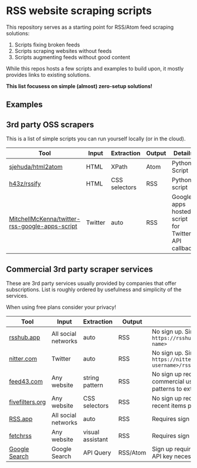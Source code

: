 # RSS website scraping scripts

This repository serves as a starting point for RSS/Atom feed scraping solutions:

1. Scripts fixing broken feeds
2. Scripts scraping websites without feeds
3. Scripts augmenting feeds without good content

While this repos hosts a few scripts and examples to build upon, it mostly provides links to existing solutions.

**This list focusess on simple (almost) zero-setup solutions!**

## Examples

## 3rd party OSS scrapers

This is a list of simple scripts you can run yourself locally (or in the cloud).

| Tool              | Input | Extraction | Output  | Details                                            |
|-------------------|-------|------------|---------|----------------------------------------------------|
| [sjehuda/html2atom](https://github.com/sjehuda/html2atom) | HTML | XPath | Atom | Python Script |
| [h43z/rssify](https://github.com/h43z/rssify) | HTML | CSS selectors | RSS | Python script |
| [MitchellMcKenna/twitter-rss-google-apps-script](https://github.com/MitchellMcKenna/twitter-rss-google-apps-script) | Twitter | auto | RSS | Google apps hosted script for Twitter API callback |

## Commercial 3rd party scraper services

These are 3rd party services usually provided by companies that offer subscriptions. List is roughly ordered by usefulness and simplicity of the services.

When using free plans consider your privacy!

| Tool              | Input | Extraction | Output | Details                                            |
|-------------------|-------|------------|--------|----------------------------------------------------|
| [rsshub.app](https://rsshub.app) | All social networks | auto | RSS | No sign up. Simple link syntax e.g. `https://rsshub.app/<service>/user/<user name>` |
| [nitter.com](https://nitter.com) | Twitter | auto | RSS | No sign up. Simple link syntax `https://nitter.net/<twitter username>/rss` |
| [feed43.com](https://feed43.com) | Any website | string pattern | RSS | No sign up required. Free for non-commercial use. Allows to specify patterns to extract |
| [fivefilters.org](http://createfeed.fivefilters.org/index.php) | Any website | CSS selectors | RSS | No sign up required. Returns only 5 most recent items per feed |
| [RSS.app](https://rss.app) | All social networks | auto | RSS | Requires sign up. | 
| [fetchrss](http://fetchrss.com/) | Any website | visual assistant | RSS | Requires sign up. 4 feeds are free |
| [Google Search](https://www.labnol.org/internet/rss-feeds-for-google-searches/19944/) | Google Search | API Query | RSS/Atom | Sign up required, 100 requests per day, API key necessary |

